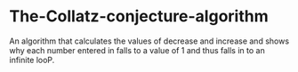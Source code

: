 # The-Collatz-conjecture-algorithm
An algorithm that calculates the values of decrease and increase and shows why each number entered in falls to a value of 1 and thus falls in to an infinite looP.
